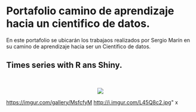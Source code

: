 # Portafolio camino de aprendizaje hacia un cientifico de datos.

En este portafolio se ubicarán los trabajaos realizados por Sergio Marín en su camino de aprendizaje hacia ser un Cientifico de datos.

## Times series with R ans Shiny.

<br/>
<p align="center">
  <img src=http://i.imgur.com/MsfcfyM.jpg">
</p>

https://imgur.com/gallery/MsfcfyM
http://i.imgur.com/L45Q8c2.jpg"
x


